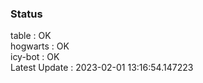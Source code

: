 ### Status


table : OK  
hogwarts : OK  
icy-bot : OK  
Latest Update : 2023-02-01 13:16:54.147223
